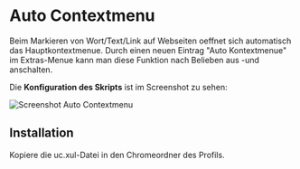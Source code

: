 # Auto Contextmenu
Beim Markieren von Wort/Text/Link auf Webseiten oeffnet sich automatisch das Hauptkontextmenue. Durch einen neuen Eintrag 
"Auto Kontextmenue" im Extras-Menue kann man diese Funktion nach Belieben aus -und anschalten.

Die **Konfiguration des Skripts** ist im Screenshot zu sehen:

![Screenshot Auto Contextmenu](https://github.com/ardiman/userChrome.js/raw/master/autocontextmenu/scr_autocontextmenu.png)

## Installation
Kopiere die uc.xul-Datei in den Chromeordner des Profils.